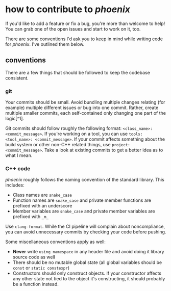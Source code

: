 # how to contribute to _phoenix_

If you'd like to add a feature or fix a bug, you're more than welcome to help! You can grab one of the open issues and
start to work on it, too. 

There are some conventions I'd ask you to keep in mind while writing code for _phoenix_.  I've outlined them below.

## conventions

There are a few things that should be followed to keep the codebase consistent.

### git

Your commits should be small. Avoid bundling multiple changes relating (for example) multiple different issues or bug
into one commit. Rather, create multiple smaller commits, each self-contained only changing one part of the logic[^1].

Git commits should follow roughly the following format: `<class_name>: <commit_message>`. If you're working on a tool,
you can use `tools: <tool_name>: <commit_message>`. If your commit affects something about the build system or other
non-C++ related things, use `project: <commit_message>`. Take a look at existing commits to get a better idea as to
what I mean.

[^2]: For example, if there is an issue with the VM and you change something, then add a new API to the `script`, 
those should be two separate commits.

### C++ code

_phoenix_ roughly follows the naming convention of the standard library. This includes:

* Class names are `snake_case`
* Function names are `snake_case` and private member functions are prefixed with an underscore
* Member variables are `snake_case` and private member variables are prefixed with `_m_`

Use `clang-format`. While the CI pipeline will complain about noncompliance, you can avoid unnecessary commits by
checking your code before pushing.

Some miscellaneous conventions apply as well:

* **Never** write `using namespace` in any header file and avoid doing it library source code as well
* There should be no mutable global state (all global variables should be `const` or `static constexpr`)
* Constructors should only construct objects. If your constructor affects any other state not tied to the object it's
  constructing, it should probably be a function instead.
